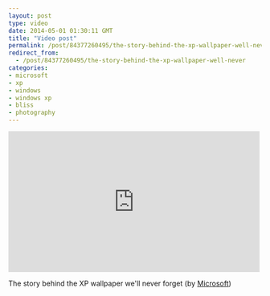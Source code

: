 ```yaml
---
layout: post
type: video
date: 2014-05-01 01:30:11 GMT
title: "Video post"
permalink: /post/84377260495/the-story-behind-the-xp-wallpaper-well-never
redirect_from: 
  - /post/84377260495/the-story-behind-the-xp-wallpaper-well-never
categories:
- microsoft
- xp
- windows
- windows xp
- bliss
- photography
---
```

<iframe width="500" height="281" src="http://www.youtube.com/embed/AVXY8OEZAEQ?feature=oembed" frameborder="0" allowfullscreen></iframe>

The story behind the XP wallpaper we'll never forget (by <a href="https://www.youtube.com/watch?v=AVXY8OEZAEQ">Microsoft</a>)